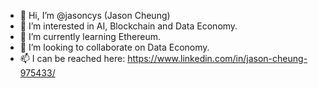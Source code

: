 - 👋 Hi, I’m @jasoncys (Jason Cheung)
- 👀 I’m interested in AI, Blockchain and Data Economy.
- 🌱 I’m currently learning Ethereum.
- 💞️ I’m looking to collaborate on Data Economy.
- 📫 I can be reached here: https://www.linkedin.com/in/jason-cheung-975433/

<!---
jasoncys/jasoncys is a ✨ special ✨ repository because its `README.md` (this file) appears on your GitHub profile.
You can click the Preview link to take a look at your changes.
--->

